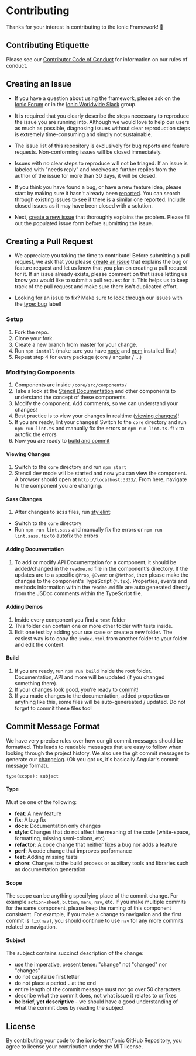 # Contributing

Thanks for your interest in contributing to the Ionic Framework! :tada:


## Contributing Etiquette

Please see our [Contributor Code of Conduct](https://github.com/ionic-team/ionic/blob/master/CODE_OF_CONDUCT.md) for information on our rules of conduct.


## Creating an Issue

* If you have a question about using the framework, please ask on the [Ionic Forum](http://forum.ionicframework.com/) or in the [Ionic Worldwide Slack](http://ionicworldwide.herokuapp.com/) group.

* It is required that you clearly describe the steps necessary to reproduce the issue you are running into. Although we would love to help our users as much as possible, diagnosing issues without clear reproduction steps is extremely time-consuming and simply not sustainable.

* The issue list of this repository is exclusively for bug reports and feature requests. Non-conforming issues will be closed immediately.

* Issues with no clear steps to reproduce will not be triaged. If an issue is labeled with "needs reply" and receives no further replies from the author of the issue for more than 30 days, it will be closed.

* If you think you have found a bug, or have a new feature idea, please start by making sure it hasn't already been [reported](https://github.com/ionic-team/ionic/issues?utf8=%E2%9C%93&q=is%3Aissue). You can search through existing issues to see if there is a similar one reported. Include closed issues as it may have been closed with a solution.

* Next, [create a new issue](https://github.com/ionic-team/ionic/issues/new) that thoroughly explains the problem. Please fill out the populated issue form before submitting the issue.


## Creating a Pull Request

* We appreciate you taking the time to contribute! Before submitting a pull request, we ask that you please [create an issue](#creating-an-issue) that explains the bug or feature request and let us know that you plan on creating a pull request for it. If an issue already exists, please comment on that issue letting us know you would like to submit a pull request for it. This helps us to keep track of the pull request and make sure there isn't duplicated effort.

* Looking for an issue to fix? Make sure to look through our issues with the [type: bug](https://github.com/ionic-team/ionic/issues?q=is%3Aopen+is%3Aissue+label%3A%22type%3A+bug%22) label!

### Setup

1. Fork the repo.
2. Clone your fork.
3. Create a new branch from master for your change.
4. Run `npm install` (make sure you have [node](https://nodejs.org/en/) and [npm](http://blog.npmjs.org/post/85484771375/how-to-install-npm) installed first)
5. Repeat step 4 for every package (core / angular / ...)


### Modifying Components

1. Components are inside `/core/src/components/`
2. Take a look at the [Stencil Documentation](https://stenciljs.com/docs/introduction/) and other components to understand the concept of these components.
3. Modify the component. Add comments, so we can understand your changes!
4. Best practice is to view your changes in realtime ([viewing changes](#viewing-changes))!
5. If you are ready, lint your changes! Switch to the `core` directory and run `npm run lint.ts` and manually fix the errors or `npm run lint.ts.fix` to autofix the errors
6. Now you are ready to [build and commit](#build)

#### Viewing Changes

1. Switch to the `core` directory and run `npm start`
2. Stencil dev mode will be started and now you can view the component. A browser should open at `http://localhost:3333/`. From here, navigate to the component you are changing.

#### Sass Changes

1. After changes to scss files, run [stylelint](https://stylelint.io/):
  - Switch to the `core` directory
  - Run `npm run lint.sass` and manually fix the errors or `npm run lint.sass.fix` to autofix the errors

#### Adding Documentation

1. To add or modify API Documentation for a component, it should be added/changed in the `readme.md` file in the component's directory. If the updates are to a specific `@Prop`, `@Event` or `@Method`, then please make the changes to the component's TypeScript (`*.tsx`). Properties, events and methods information within the `readme.md` file are auto generated directly from the JSDoc comments within the TypeScript file.

#### Adding Demos

1. Inside every component you find a `test` folder
2. This folder can contain one or more other folder with tests inside.
3. Edit one test by adding your use case or create a new folder. The easiest way is to copy the `index.html` from another folder to your folder and edit the content.

#### Build

1. If you are ready, run `npm run build` inside the root folder. Documentation, API and more will be updated (if you changed something there).
2. If your changes look good, you're ready to [commit](#commit-message-format)!
3. If you made changes to the documentation, added properties or anything like this, some files will be auto-genereated / updated. Do not forget to commit these files too!


## Commit Message Format

We have very precise rules over how our git commit messages should be formatted. This leads to readable messages that are easy to follow when looking through the project history. We also use the git commit messages to generate our [changelog](https://github.com/ionic-team/ionic/blob/master/CHANGELOG.md). (Ok you got us, it's basically Angular's commit message format).

`type(scope): subject`

#### Type
Must be one of the following:

* **feat**: A new feature
* **fix**: A bug fix
* **docs**: Documentation only changes
* **style**: Changes that do not affect the meaning of the code (white-space, formatting, missing semi-colons, etc)
* **refactor**: A code change that neither fixes a bug nor adds a feature
* **perf**: A code change that improves performance
* **test**: Adding missing tests
* **chore**: Changes to the build process or auxiliary tools and libraries such as documentation generation

#### Scope
The scope can be anything specifying place of the commit change. For example `action-sheet`, `button`, `menu`, `nav`, etc. If you make multiple commits for the same component, please keep the naming of this component consistent. For example, if you make a change to navigation and the first commit is `fix(nav)`, you should continue to use `nav` for any more commits related to navigation.

#### Subject
The subject contains succinct description of the change:

* use the imperative, present tense: "change" not "changed" nor "changes"
* do not capitalize first letter
* do not place a period `.` at the end
* entire length of the commit message must not go over 50 characters
* describe what the commit does, not what issue it relates to or fixes
* **be brief, yet descriptive** - we should have a good understanding of what the commit does by reading the subject


## License

By contributing your code to the ionic-team/ionic GitHub Repository, you agree to license your contribution under the MIT license.
